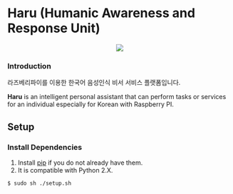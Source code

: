 
Haru (Humanic Awareness and Response Unit)
===============================================================================
<p align="center">
  <img src="http://i.imgur.com/0TUUXZO.png">
</p>

### Introduction
라즈베리파이를 이용한 한국어 음성인식 비서 서비스 플랫폼입니다.

**Haru** is an intelligent personal assistant that can perform tasks or services for an individual especially for Korean with Raspberry PI.

Setup
-------------------------------------------------------------------------------

### Install Dependencies

1. Install [pip](https://pip.pypa.io/) if you do not already have them.
2. It is compatible with Python 2.X.
    
```
$ sudo sh ./setup.sh
```
